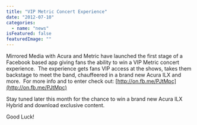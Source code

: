 ```yaml
---
title: "VIP Metric Concert Experience"
date: "2012-07-10"
categories: 
  - name: "news"
isFeatured: false
featuredImage: ""
---
```


Mirrored Media with Acura and Metric have launched the first stage of a Facebook based app giving fans the ability to win a VIP Metric concert experience.  The experience gets fans VIP access at the shows, takes them backstage to meet the band, chauffeered in a brand new Acura ILX and more.  For more info and to enter check out: [http://on.fb.me/PJtMpc](http://on.fb.me/PJtMpc)

Stay tuned later this month for the chance to win a brand new Acura ILX Hybrid and download exclusive content.

Good Luck!
